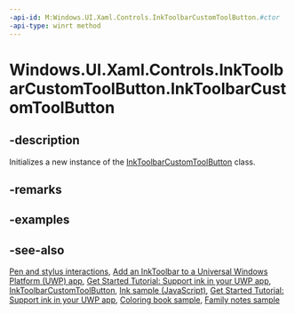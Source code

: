 ```yaml
---
-api-id: M:Windows.UI.Xaml.Controls.InkToolbarCustomToolButton.#ctor
-api-type: winrt method
---
```


<!-- Method syntax
public InkToolbarCustomToolButton()
-->

# Windows.UI.Xaml.Controls.InkToolbarCustomToolButton.InkToolbarCustomToolButton

## -description
Initializes a new instance of the [InkToolbarCustomToolButton](inktoolbarcustomtoolbutton.md) class.

## -remarks

## -examples

## -see-also
[Pen and stylus interactions](https://docs.microsoft.com/windows/uwp/input-and-devices/pen-and-stylus-interactions), [Add an InkToolbar to a Universal Windows Platform (UWP) app](https://docs.microsoft.com/windows/uwp/input-and-devices/ink-toolbar), [Get Started Tutorial: Support ink in your UWP app](https://docs.microsoft.com/windows/uwp/get-started/ink-walkthrough), [InkToolbarCustomToolButton](inktoolbarcustomtoolbutton.md), [Ink sample (JavaScript)](https://github.com/Microsoft/Windows-universal-samples/tree/master/Samples/Ink), [Get Started Tutorial: Support ink in your UWP app](https://aka.ms/appsample-ink), [Coloring book sample](https://aka.ms/cpubsample-coloringbook), [Family notes sample](https://aka.ms/cpubsample-familynotessample)

